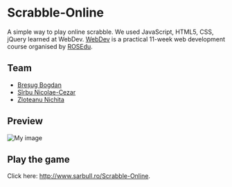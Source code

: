 Scrabble-Online
===============

A simple way to play online scrabble. We used JavaScript, HTML5, CSS, jQuery learned at WebDev. 
<a href="http://webdev.rosedu.prg">WebDev</a> is a practical 11-week web development course organised by <a href="http://rosedu.prg">ROSEdu</a>.

## Team
- <a href="https://www.facebook.com/bogdan.bresug">Breșug Bogdan</a>
- <a href="https://www.facebook.com/sarbull">Sîrbu Nicolae-Cezar</a>
- <a href="https://www.facebook.com/nichita.zloteanu">Zloteanu Nichita</a>

## Preview

![My image](http://www.sarbull.ro/Scrabble-Online/scrabble-online.png)


## Play the game
Click here: <a href="http://www.sarbull.ro/Scrabble-Online">http://www.sarbull.ro/Scrabble-Online</a>.
